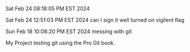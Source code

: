 Sat Feb 24 08:18:05 PM EST 2024

Sat Feb 24 12:51:03 PM EST 2024
 can I sign it
well turned on vigilent flag

Sun Feb 18 10:08:20 PM EST 2024
messing with git

My Project
testing git using the Pro Git book.



